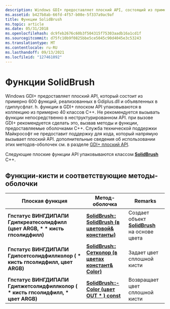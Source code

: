```yaml
---
description: Windows GDI+ предоставляет плоский API, состоящий из примерно 600 функций. Эти плоские функции API упаковываются классом SolidBrush C++.
ms.assetid: b427b8ab-66fd-4f57-b08e-5f337a9ac9af
title: Функции SolidBrush
ms.topic: article
ms.date: 05/31/2018
ms.openlocfilehash: dc9feb2676c60b3f504315f75303aadb16a1cd1f
ms.sourcegitcommit: d75fc10b9f0825bbe5ce5045c90d4045e3c53243
ms.translationtype: MT
ms.contentlocale: ru-RU
ms.lasthandoff: 09/13/2021
ms.locfileid: "127461092"
---
```

# <a name="solidbrush-functions"></a>Функции SolidBrush

Windows GDI+ предоставляет плоский API, который состоит из примерно 600 функций, реализованных в Gdiplus.dll и объявленных в гдиплусфлат. h. функции в GDI+ плоском API упаковываются в коллекцию из примерно 40 классов C++. Не рекомендуется вызывать функции непосредственно в неструктурированном API. при вызове GDI+ рекомендуется сделать это, вызвав методы и функции, предоставляемые оболочками C++. Служба технической поддержки Майкрософт не предоставит поддержку для кода, который напрямую вызывает плоский API. дополнительные сведения об использовании этих методов-оболочек см. в разделе [GDI+ плоский API](-gdiplus-flatapi-flat.md).

Следующие плоские функции API упаковываются классом [**SolidBrush**](/windows/desktop/api/gdiplusbrush/nl-gdiplusbrush-solidbrush) C++.

## <a name="brush-functions-and-corresponding-wrapper-methods"></a>Функции-кисти и соответствующие методы-оболочки



| Плоская функция                                                                               | Метод-оболочка                                                                                       | Remarks                                                                                 |
|---------------------------------------------------------------------------------------------|------------------------------------------------------------------------------------------------------|-----------------------------------------------------------------------------------------|
| **Гпстатус ВИНГДИПАПИ Гдипкреатесолидфилл (цвет ARGB, \* \* кисть гпсолидфилл)**<br/>   | [**SolidBrush:: SolidBrush (в цветовой& константы)**](/windows/win32/api/gdiplusbrush/nf-gdiplusbrush-solidbrush-solidbrush(constsolidbrush_)) | Создает объект [**SolidBrush**](/windows/desktop/api/gdiplusbrush/nl-gdiplusbrush-solidbrush) на основе цвета |
| **Гпстатус ВИНГДИПАПИ Гдипсетсолидфиллколор ( \* кисть гпсолидфилл, цвет ARGB)**<br/>   | [**SolidBrush:: Сетколор (в цветах констант& Color)**](/windows/desktop/api/Gdiplusbrush/nf-gdiplusbrush-solidbrush-setcolor)     | Задает цвет сплошной кисти                                                      |
| **Гпстатус ВИНГДИПАПИ Гдипжетсолидфиллколор ( \* кисть гпсолидфилл, \* цвет ARGB)**<br/> | [**SolidBrush::-Color (цвет OUT \* ) const**](/windows/desktop/api/Gdiplusbrush/nf-gdiplusbrush-solidbrush-getcolor)   | Возвращает цвет сплошной кисти                                                      |



 

 

 
